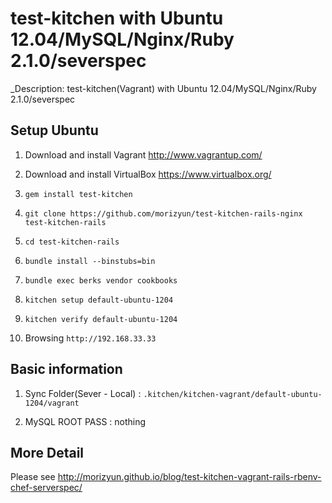 # test-kitchen with Ubuntu 12.04/MySQL/Nginx/Ruby 2.1.0/severspec

_Description: test-kitchen(Vagrant) with Ubuntu 12.04/MySQL/Nginx/Ruby 2.1.0/severspec

## Setup Ubuntu

1. Download and install Vagrant http://www.vagrantup.com/

2. Download and install VirtualBox https://www.virtualbox.org/

3. `gem install test-kitchen`

4. `git clone https://github.com/morizyun/test-kitchen-rails-nginx test-kitchen-rails`

5. `cd test-kitchen-rails`

6. `bundle install --binstubs=bin`

7. `bundle exec berks vendor cookbooks`

8. `kitchen setup default-ubuntu-1204`

9. `kitchen verify default-ubuntu-1204`

10. Browsing `http://192.168.33.33`

## Basic information

1. Sync Folder(Sever - Local) : `.kitchen/kitchen-vagrant/default-ubuntu-1204/vagrant`

2. MySQL ROOT PASS : nothing

## More Detail

Please see http://morizyun.github.io/blog/test-kitchen-vagrant-rails-rbenv-chef-serverspec/